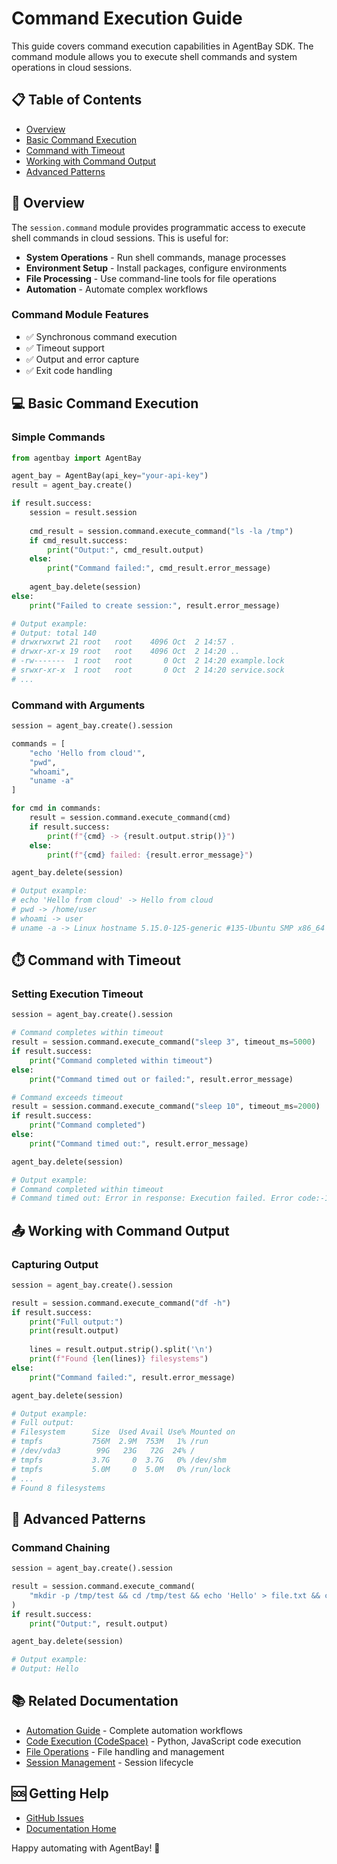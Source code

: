 # Command Execution Guide

This guide covers command execution capabilities in AgentBay SDK. The command module allows you to execute shell commands and system operations in cloud sessions.

## 📋 Table of Contents

- [Overview](#overview)
- [Basic Command Execution](#basic-command-execution)
- [Command with Timeout](#command-with-timeout)
- [Working with Command Output](#working-with-command-output)
- [Advanced Patterns](#advanced-patterns)

<a id="overview"></a>
## 🎯 Overview

The `session.command` module provides programmatic access to execute shell commands in cloud sessions. This is useful for:

- **System Operations** - Run shell commands, manage processes
- **Environment Setup** - Install packages, configure environments
- **File Processing** - Use command-line tools for file operations
- **Automation** - Automate complex workflows

### Command Module Features

- ✅ Synchronous command execution
- ✅ Timeout support
- ✅ Output and error capture
- ✅ Exit code handling

<a id="basic-command-execution"></a>
## 💻 Basic Command Execution

### Simple Commands

```python
from agentbay import AgentBay

agent_bay = AgentBay(api_key="your-api-key")
result = agent_bay.create()

if result.success:
    session = result.session
    
    cmd_result = session.command.execute_command("ls -la /tmp")
    if cmd_result.success:
        print("Output:", cmd_result.output)
    else:
        print("Command failed:", cmd_result.error_message)
    
    agent_bay.delete(session)
else:
    print("Failed to create session:", result.error_message)

# Output example:
# Output: total 140
# drwxrwxrwt 21 root   root    4096 Oct  2 14:57 .
# drwxr-xr-x 19 root   root    4096 Oct  2 14:20 ..
# -rw-------  1 root   root       0 Oct  2 14:20 example.lock
# srwxr-xr-x  1 root   root       0 Oct  2 14:20 service.sock
# ...
```

### Command with Arguments

```python
session = agent_bay.create().session

commands = [
    "echo 'Hello from cloud'",
    "pwd",
    "whoami",
    "uname -a"
]

for cmd in commands:
    result = session.command.execute_command(cmd)
    if result.success:
        print(f"{cmd} -> {result.output.strip()}")
    else:
        print(f"{cmd} failed: {result.error_message}")

agent_bay.delete(session)

# Output example:
# echo 'Hello from cloud' -> Hello from cloud
# pwd -> /home/user
# whoami -> user
# uname -a -> Linux hostname 5.15.0-125-generic #135-Ubuntu SMP x86_64 x86_64 x86_64 GNU/Linux
```

<a id="command-with-timeout"></a>
## ⏱️ Command with Timeout

### Setting Execution Timeout

```python
session = agent_bay.create().session

# Command completes within timeout
result = session.command.execute_command("sleep 3", timeout_ms=5000)
if result.success:
    print("Command completed within timeout")
else:
    print("Command timed out or failed:", result.error_message)

# Command exceeds timeout
result = session.command.execute_command("sleep 10", timeout_ms=2000)
if result.success:
    print("Command completed")
else:
    print("Command timed out:", result.error_message)

agent_bay.delete(session)

# Output example:
# Command completed within timeout
# Command timed out: Error in response: Execution failed. Error code:-1 Error message: [timeout]
```

<a id="working-with-command-output"></a>
## 📤 Working with Command Output

### Capturing Output

```python
session = agent_bay.create().session

result = session.command.execute_command("df -h")
if result.success:
    print("Full output:")
    print(result.output)
    
    lines = result.output.strip().split('\n')
    print(f"Found {len(lines)} filesystems")
else:
    print("Command failed:", result.error_message)

agent_bay.delete(session)

# Output example:
# Full output:
# Filesystem      Size  Used Avail Use% Mounted on
# tmpfs           756M  2.9M  753M   1% /run
# /dev/vda3        99G   23G   72G  24% /
# tmpfs           3.7G     0  3.7G   0% /dev/shm
# tmpfs           5.0M     0  5.0M   0% /run/lock
# ...
# Found 8 filesystems
```

<a id="advanced-patterns"></a>
## 🔧 Advanced Patterns

### Command Chaining

```python
session = agent_bay.create().session

result = session.command.execute_command(
    "mkdir -p /tmp/test && cd /tmp/test && echo 'Hello' > file.txt && cat file.txt"
)
if result.success:
    print("Output:", result.output)

agent_bay.delete(session)

# Output example:
# Output: Hello
```

## 📚 Related Documentation

- [Automation Guide](../automation.md) - Complete automation workflows
- [Code Execution (CodeSpace)](../codespace/code-execution.md) - Python, JavaScript code execution
- [File Operations](file-operations.md) - File handling and management
- [Session Management](session-management.md) - Session lifecycle

## 🆘 Getting Help

- [GitHub Issues](https://github.com/aliyun/wuying-agentbay-sdk/issues)
- [Documentation Home](../README.md)

Happy automating with AgentBay! 🚀
